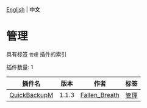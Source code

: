 [English](readme.md) | **中文**

# 管理

具有标签 `管理` 插件的索引

插件数量: 1

| 插件名 | 版本 | 作者 | 标签 |
| --- | --- | --- | --- |
| [QuickBackupM](/plugins/quick_backup_multi/readme-zh_cn.md) | 1.1.3 | [Fallen_Breath](https://github.com/Fallen-Breath) | [管理](/labels/management/readme-zh_cn.md) |

